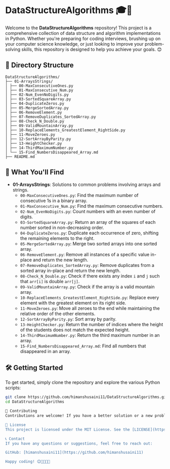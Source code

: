 # DataStructureAlgorithms 🎓🚀

Welcome to the **DataStructureAlgorithms** repository! This project is a comprehensive collection of data structure and algorithm implementations in Python. Whether you're preparing for coding interviews, brushing up on your computer science knowledge, or just looking to improve your problem-solving skills, this repository is designed to help you achieve your goals. 😊

## 📂 Directory Structure
```
DataStructureAlgorithms/
├── 01-ArraysStrings/
│ ├── 00-MaxConsecutiveOnes.py
│ ├── 01-MaxConsecutive_Num.py
│ ├── 02-Num_EvenNoDigits.py
│ ├── 03-SortedSquareArray.py
│ ├── 04-DuplicateZeros.py
│ ├── 05-MergeSortedArray.py
│ ├── 06-RemoveElement.py
│ ├── 07-RemoveDuplicates_SortedArray.py
│ ├── 08-Check_N_Double.py
│ ├── 09-ValidMountainArray.py
│ ├── 10-ReplaceElements_GreatestElement_RightSide.py
│ ├── 11-MoveZeroes.py
│ ├── 12-SortArrayByParity.py
│ ├── 13-HeightChecker.py
│ ├── 14-ThirdMaximumNumber.py
│ └── 15-Find_NumbersDisappeared_Array.md
├── README.md
```

## 🚀 What You'll Find

- **01-ArraysStrings**: Solutions to common problems involving arrays and strings.
  - `00-MaxConsecutiveOnes.py`: Find the maximum number of consecutive 1s in a binary array.
  - `01-MaxConsecutive_Num.py`: Find the maximum consecutive numbers.
  - `02-Num_EvenNoDigits.py`: Count numbers with an even number of digits.
  - `03-SortedSquareArray.py`: Return an array of the squares of each number sorted in non-decreasing order.
  - `04-DuplicateZeros.py`: Duplicate each occurrence of zero, shifting the remaining elements to the right.
  - `05-MergeSortedArray.py`: Merge two sorted arrays into one sorted array.
  - `06-RemoveElement.py`: Remove all instances of a specific value in-place and return the new length.
  - `07-RemoveDuplicates_SortedArray.py`: Remove duplicates from a sorted array in-place and return the new length.
  - `08-Check_N_Double.py`: Check if there exists any index `i` and `j` such that `arr[i]` is double `arr[j]`.
  - `09-ValidMountainArray.py`: Check if the array is a valid mountain array.
  - `10-ReplaceElements_GreatestElement_RightSide.py`: Replace every element with the greatest element on its right side.
  - `11-MoveZeroes.py`: Move all zeroes to the end while maintaining the relative order of the other elements.
  - `12-SortArrayByParity.py`: Sort array by parity.
  - `13-HeightChecker.py`: Return the number of indices where the height of the students does not match the expected height.
  - `14-ThirdMaximumNumber.py`: Return the third maximum number in an array.
  - `15-Find_NumbersDisappeared_Array.md`: Find all numbers that disappeared in an array.

## 🛠️ Getting Started

To get started, simply clone the repository and explore the various Python scripts:

```sh
git clone https://github.com/himanshusaini11/DataStructureAlgorithms.git
cd DataStructureAlgorithms

🌟 Contributing
Contributions are welcome! If you have a better solution or a new problem to add, feel free to fork the repository, make your changes, and open a pull request. Let's learn and grow together! 💪

📄 License
This project is licensed under the MIT License. See the [LICENSE](https://choosealicense.com/licenses/mit/) file for details.

📞 Contact
If you have any questions or suggestions, feel free to reach out:

GitHub: [himanshusaini11](https://github.com/himanshusaini11)

Happy coding! 😊👨‍💻👩‍💻

